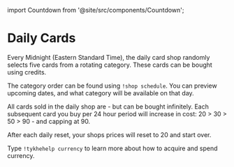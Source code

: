 import Countdown from '@site/src/components/Countdown';

# Daily Cards

Every Midnight (Eastern Standard Time), the daily card shop randomly selects five cards from a rotating category. These cards can be bought using credits.

<Countdown />

The category order can be found using `!shop schedule`. You can preview upcoming dates, and what category will be available on that day.

All cards sold in the daily shop are <span className="star1"></span> - but can be bought infinitely. Each subsequent card you buy per 24 hour period will increase in cost: 20 > 30 > 50 > 90 - and capping at 90.

After each daily reset, your shops prices will reset to 20 and start over.

Type `!tykhehelp currency` to learn more about how to acquire and spend currency.